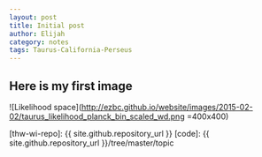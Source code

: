 ```yaml
---
layout: post
title: Initial post
author: Elijah
category: notes
tags: Taurus-California-Perseus
---
```


## Here is my first image

  ![Likelihood space](http://ezbc.github.io/website/images/2015-02-02/taurus_likelihood_planck_bin_scaled_wd.png =400x400)

[thw-wi-repo]: {{ site.github.repository_url }}
[code]: {{ site.github.repository_url }}/tree/master/topic
